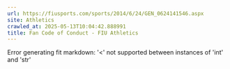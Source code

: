 ```yaml
---
url: https://fiusports.com/sports/2014/6/24/GEN_0624141546.aspx
site: Athletics
crawled_at: 2025-05-13T10:04:42.888991
title: Fan Code of Conduct - FIU Athletics
---
```


Error generating fit markdown: '<' not supported between instances of 'int' and 'str'